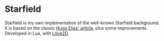 Starfield
=========

Starfield is my own implementation of the well-known Starfield background.  
It is based on the classic [Hugo Elias' article](http://freespace.virgin.net/hugo.elias/graphics/x_stars.htm), plus some improvements.  
Developed in Lua, with [Löve2D](https://love2d.org).
